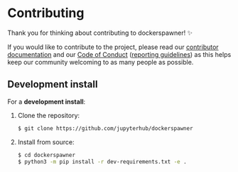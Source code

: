 # Contributing

Thank you for thinking about contributing to dockerspawner! ✨

If you would like to contribute to the project, please read our
[contributor documentation](http://jupyter.readthedocs.io/en/latest/contributor/content-contributor.html)
and our [Code of Conduct](https://github.com/jupyter/governance/blob/HEAD/conduct/code_of_conduct.md)
([reporting guidelines](https://github.com/jupyter/governance/blob/HEAD/conduct/reporting_online.md))
as this helps keep our community welcoming to as many people as possible.

## Development install

For a **development install**:

1. Clone the repository:
   ```bash
   $ git clone https://github.com/jupyterhub/dockerspawner
   ```
2. Install from source:
   ```bash
   $ cd dockerspawner
   $ python3 -m pip install -r dev-requirements.txt -e .
   ```
